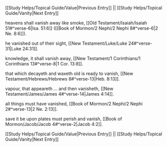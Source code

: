 [[Study Helps/Topical Guide/Value|Previous Entry]]  ||  [[Study Helps/Topical Guide/Vanity|Next Entry]]

 heavens shall vanish away like smoke, [[Old Testament/Isaiah/Isaiah 51#^verse-6|Isa. 51:6]] ([[Book of Mormon/2 Nephi/2 Nephi 8#^verse-6|2 Ne. 8:6]]).

 he vanished out of their sight, [[New Testament/Luke/Luke 24#^verse-31|Luke 24:31]].

 knowledge, it shall vanish away, [[New Testament/1 Corinthians/1 Corinthians 13#^verse-8|1 Cor. 13:8]].

 that which decayeth and waxeth old is ready to vanish, [[New Testament/Hebrews/Hebrews 8#^verse-13|Heb. 8:13]].

 vapour, that appeareth ... and then vanisheth, [[New Testament/James/James 4#^verse-14|James 4:14]].

 all things must have vanished, [[Book of Mormon/2 Nephi/2 Nephi 2#^verse-13|2 Ne. 2:13]].

 save it be upon plates must perish and vanish, [[Book of Mormon/Jacob/Jacob 4#^verse-2|Jacob 4:2]].

[[Study Helps/Topical Guide/Value|Previous Entry]]  ||  [[Study Helps/Topical Guide/Vanity|Next Entry]]
